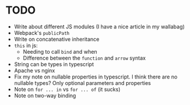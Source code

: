 # TODO
* Write about different JS modules (I have a nice article in my wallabag)
* Webpack's `publicPath`
* Write on concatenative inheritance
* `this` in js:
  * Needing to call `bind` and when
  * Difference between the `function` and `arrow` syntax
* String can be types in typescript
* Apache vs nginx
* Fix my note on nullable properties in typescript. I think there are no nullable types? Only optional parameters and properties
* Note on `for ... in` vs `for ... of` (it sucks)
* Note on two-way binding
